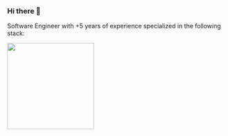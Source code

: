 ### Hi there 👋

Software Engineer with +5 years of experience specialized in the following stack:

<img width="200" src="https://github.com/pabloluceroschneider/pabloluceroschneider/assets/43233080/cf366267-5a58-474d-ae96-4a06764d1dcb"/><br />

<!--
My website [pabloschneider.com.ar](https://www.pabloschneider.com.ar/) is still in progress, but you can check it out!
-->

<!--
![Certificado Security Guardians - Pablo Schneider](https://github.com/pabloluceroschneider/pabloluceroschneider/assets/43233080/3c23c3aa-fc8e-4771-be9c-25929484c22c)
-->

<!--
### <img width="20" src="https://github.com/pabloluceroschneider/pabloluceroschneider/assets/43233080/3329c34c-8796-42a4-a303-a5c68a3ee65c" alt="React"/> React
- Almost 3 years of experience

### <img width="22" src="https://github.com/pabloluceroschneider/pabloluceroschneider/assets/43233080/9366ff60-03e5-4796-b7bc-275fba0602f6" alt="node"/>    Node
-->



<!--
**pabloluceroschneider/pabloluceroschneider** is a ✨ _special_ ✨ repository because its `README.md` (this file) appears on your GitHub profile.

Here are some ideas to get you started:

- 🔭 I’m currently working on ...
- 🌱 I’m currently learning ...
- 👯 I’m looking to collaborate on ...
- 🤔 I’m looking for help with ...
- 💬 Ask me about ...
- 📫 How to reach me: ...
- 😄 Pronouns: ...
- ⚡ Fun fact: ...
-->

